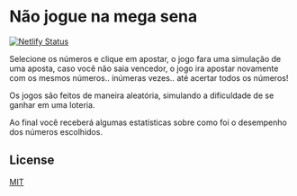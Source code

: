 # Não jogue na mega sena

[![Netlify Status](https://api.netlify.com/api/v1/badges/58c4f43a-95ca-48f7-aeef-8cd225f404ba/deploy-status)](https://app.netlify.com/sites/nao-jogue-na-megasena/deploys)

Selecione os números e clique em apostar, o jogo fara uma simulação de uma aposta, caso você não saia vencedor, o jogo ira apostar novamente com os mesmos números.. inúmeras vezes.. até acertar todos os números!

Os jogos são feitos de maneira aleatória, simulando a dificuldade de se ganhar em uma loteria.

Ao final você receberá algumas estatísticas sobre como foi o desempenho dos números escolhidos.

## License
[MIT](https://choosealicense.com/licenses/mit/)